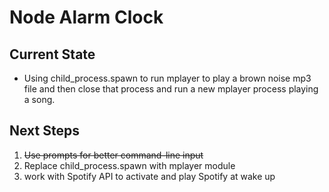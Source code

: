 # Node Alarm Clock

## Current State
* Using child_process.spawn to run mplayer to play a brown noise mp3 file and then close that process and run a new mplayer process playing a song.

## Next Steps
1. ~~Use prompts for better command-line input~~
2. Replace child_process.spawn with mplayer module
3. work with Spotify API to activate and play Spotify at wake up